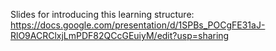 Slides for introducing this learning structure:
https://docs.google.com/presentation/d/1SPBs_POCgFE31aJ-RlO9ACRClxjLmPDF82QCcGEuiyM/edit?usp=sharing